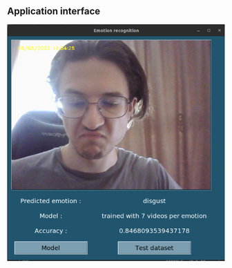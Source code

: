 ## Application interface
![Alt text](https://github.com/ndemashov/diplom_tvm/blob/master/app.png?raw=true "Title")